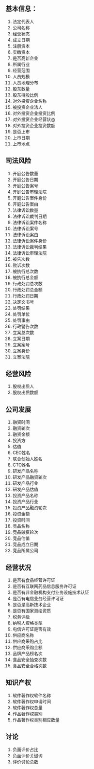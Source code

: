 ## 基本信息：
1. 法定代表人
2. 公司名称
3. 经营状态
4. 成立日期
5. 注册资本
6. 实缴资本
7. 是否高新企业
8. 所属行业
9. 经营范围
10. 人员规模
11. 人员地理分布
12. 股东数量
13. 股东持股比例
14. 对外投资企业名称
15. 被投资企业法人
16. 对外投资企业投资比例
17. 对外投资企业经营状态
18. 对外投资企业投资数额
19. 是否上市
20. 上市日期
21. 上市地点

## 司法风险
1. 开庭公告数量
2. 开庭公告日期
3. 开庭公告案号
4. 开庭公告审理法院
5. 开庭公告案件身份
6. 开庭公告案由
7. 法律诉讼数量
8. 法律诉讼裁判日期
9. 法律诉讼案件名称
10. 法律诉讼案号
11. 法律诉讼案由
12. 法律诉讼案件身份
13. 法律诉讼裁判结果
14. 法律诉讼审理法院
15. 被告次数
16. 败诉次数
17. 被执行总次数
18. 被执行总金额
19. 行政处罚总次数
20. 行政处罚总金额
21. 行政处罚日期
22. 决定文书号
23. 处罚结果
24. 处罚单位
25. 处罚事由
26. 行政警告次数
27. 立案总次数
28. 立案日期
29. 立案案号
30. 立案身份
31. 立案法院
    
## 经营风险
1. 股权出质人
2. 股权出质数额

## 公司发展
1. 融资时间
2. 融资轮次
3. 融资金额
4. 投资方
5. 估值
6. CEO姓名
7. 联合创始人姓名
8. CTO姓名
9. 研发产品名称
10. 研发产品融资轮次
11. 研发产品行业
12. 研发产品估值
13. 投资产品名称
14. 投资产品行业
15. 投资产品融资轮次
16. 投资金额
17. 投资时间
18. 竞品名称
19. 竞品融资轮次
20. 竞品估值
21. 竞品成立日期
22. 竞品所属公司
    
## 经营状况
1. 是否有食品经营许可证
2. 是否有互联网药品信息服务许可证
3. 是否有非金融机构支付业务设施技术认证
4. 是否有电信业务经营许可证
5. 是否是高新技术企业
6. 是否有国家测绘资质
7. 税务评级
8. 纳税人资格类型
9. 电信许可证是否有效
10. 供应商名称
11. 供应商采购占比
12. 供应商采购金额
13. 品牌产品榜名次
14. 食品安全抽查次数
15. 食品安全合格次数

## 知识产权
1. 软件著作权软件名称
2. 软件著作权申请时间
3. 软件著作权总量
4. 作品著作权类别
5. 作品著作权类别相应数量

## 讨论
1. 负面评价占比
2. 负面评价关键词
3. 评价讨论总数